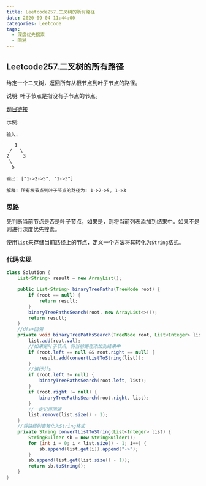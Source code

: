 ```yaml
---
title: Leetcode257.二叉树的所有路径
date: 2020-09-04 11:44:00
categories: Leetcode
tags:
  - 深度优先搜索
  - 回溯
---
```


##  Leetcode257.二叉树的所有路径

给定一个二叉树，返回所有从根节点到叶子节点的路径。

说明: 叶子节点是指没有子节点的节点。

[题目链接](https://leetcode-cn.com/problems/binary-tree-paths)

<!--more-->

示例:

```
输入:

   1
 /   \
2     3
 \
  5

输出: ["1->2->5", "1->3"]

解释: 所有根节点到叶子节点的路径为: 1->2->5, 1->3
```



### 思路

先判断当前节点是否是叶子节点，如果是，则将当前列表添加到结果中。如果不是则进行深度优先搜素。

使用`list`来存储当前路径上的节点，定义一个方法将其转化为`String`格式。



### 代码实现

```java
class Solution {
    List<String> result = new ArrayList();

    public List<String> binaryTreePaths(TreeNode root) {
        if (root == null) {
            return result;
        }
        binaryTreePathsSearch(root, new ArrayList<>());
        return result;
    }
    //dfs+回溯
    private void binaryTreePathsSearch(TreeNode root, List<Integer> list) {
        list.add(root.val);
        //如果是叶子节点，将当前路径添加到结果中
        if (root.left == null && root.right == null) {
            result.add(convertListToString(list));
        }
        //进行dfs
        if (root.left != null) {
            binaryTreePathsSearch(root.left, list);
        }
        if (root.right != null) {
            binaryTreePathsSearch(root.right, list);
        }
        //一定记得回溯
        list.remove(list.size() - 1);
    }
    //将路径列表转化为String格式
    private String convertListToString(List<Integer> list) {
        StringBuilder sb = new StringBuilder();
        for (int i = 0; i < list.size() - 1; i++) {
            sb.append(list.get(i)).append("->");
        }
        sb.append(list.get(list.size() - 1));
        return sb.toString();
    }
}
```

